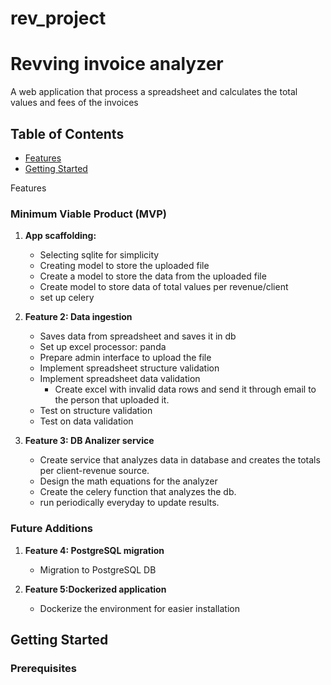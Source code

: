 # rev_project

# Revving invoice analyzer
A web application that process a spreadsheet and calculates the total values and fees of the invoices 

## Table of Contents

- [Features](#features)
- [Getting Started](#getting-started)


Features

### Minimum Viable Product (MVP)

1. **App scaffolding:**
   - Selecting sqlite for simplicity
   - Creating model to store the uploaded file
   - Create a model to store the data from the uploaded file
   - Create model to store data of total values per revenue/client
   - set up celery


2. **Feature 2: Data ingestion**
   - Saves data from spreadsheet and saves it in db
   - Set up excel processor: panda
   - Prepare admin interface to upload the file
   - Implement spreadsheet structure validation
   - Implement spreadsheet data validation
        - Create excel with invalid data rows and send it through email to the person that uploaded it.
   - Test on structure validation
   - Test on data validation

3. **Feature 3: DB Analizer service**
   - Create service that analyzes data in database and creates the totals per client-revenue source.
   - Design the math equations for the analyzer
   - Create the celery function that analyzes the db.
   - run periodically everyday to update results. 


### Future Additions

1. **Feature 4: PostgreSQL migration**
   - Migration to PostgreSQL DB

2. **Feature 5:Dockerized application**
   - Dockerize the environment for easier installation


## Getting Started



### Prerequisites



